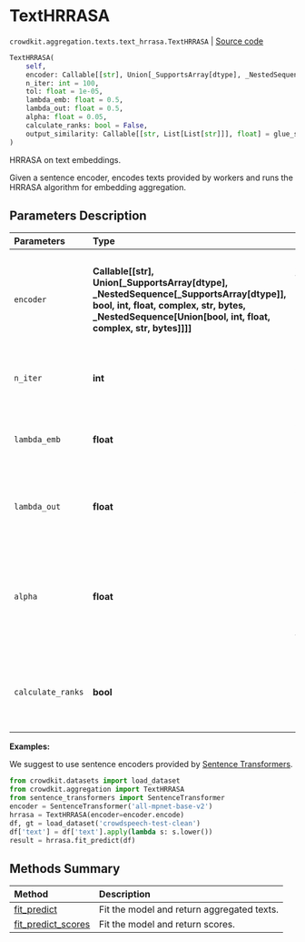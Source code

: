 # TextHRRASA
`crowdkit.aggregation.texts.text_hrrasa.TextHRRASA` | [Source code](https://github.com/Toloka/crowd-kit/blob/v1.1.0/crowdkit/aggregation/texts/text_hrrasa.py#L11)

```python
TextHRRASA(
    self,
    encoder: Callable[[str], Union[_SupportsArray[dtype], _NestedSequence[_SupportsArray[dtype]], bool, int, float, complex, str, bytes, _NestedSequence[Union[bool, int, float, complex, str, bytes]]]],
    n_iter: int = 100,
    tol: float = 1e-05,
    lambda_emb: float = 0.5,
    lambda_out: float = 0.5,
    alpha: float = 0.05,
    calculate_ranks: bool = False,
    output_similarity: Callable[[str, List[List[str]]], float] = glue_similarity
)
```

HRRASA on text embeddings.


Given a sentence encoder, encodes texts provided by workers and runs the HRRASA algorithm for embedding
aggregation.

## Parameters Description

| Parameters | Type | Description |
| :----------| :----| :-----------|
`encoder`|**Callable\[\[str\], Union\[_SupportsArray\[dtype\], _NestedSequence\[_SupportsArray\[dtype\]\], bool, int, float, complex, str, bytes, _NestedSequence\[Union\[bool, int, float, complex, str, bytes\]\]\]\]**|<p>A callable that takes a text and returns a NumPy array containing the corresponding embedding.</p>
`n_iter`|**int**|<p>A number of HRRASA iterations.</p>
`lambda_emb`|**float**|<p>A weight of reliability calculated on embeddigs.</p>
`lambda_out`|**float**|<p>A weight of reliability calculated on outputs.</p>
`alpha`|**float**|<p>Confidence level of chi-squared distribution quantiles in beta parameter formula.</p>
`calculate_ranks`|**bool**|<p>If true, calculate additional attribute `ranks_`.</p>

**Examples:**

We suggest to use sentence encoders provided by [Sentence Transformers](https://www.sbert.net).
```python
from crowdkit.datasets import load_dataset
from crowdkit.aggregation import TextHRRASA
from sentence_transformers import SentenceTransformer
encoder = SentenceTransformer('all-mpnet-base-v2')
hrrasa = TextHRRASA(encoder=encoder.encode)
df, gt = load_dataset('crowdspeech-test-clean')
df['text'] = df['text'].apply(lambda s: s.lower())
result = hrrasa.fit_predict(df)
```
## Methods Summary

| Method | Description |
| :------| :-----------|
[fit_predict](crowdkit.aggregation.texts.text_hrrasa.TextHRRASA.fit_predict.md)| Fit the model and return aggregated texts.
[fit_predict_scores](crowdkit.aggregation.texts.text_hrrasa.TextHRRASA.fit_predict_scores.md)| Fit the model and return scores.
